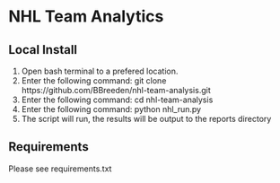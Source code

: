 <h1>NHL Team Analytics</h1>

<h2>Local Install</h2>
<ol>
<li>Open bash terminal to a prefered location.</li>
<li>Enter the following command: git clone https://github.com/BBreeden/nhl-team-analysis.git</li>
<li>Enter the following command: cd nhl-team-analysis</li>
<li>Enter the following command: python nhl_run.py</li>
<li>The script will run, the results will be output to the reports directory</li>
</ol>

<h2>Requirements</h2>
Please see requirements.txt